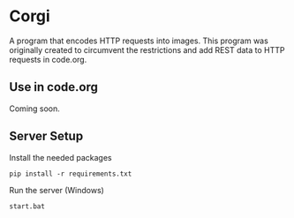 # Corgi

A program that encodes HTTP requests into images. This program was originally created to circumvent the restrictions and add REST data to HTTP requests in code.org.

## Use in code.org

Coming soon.

## Server Setup

Install the needed packages

    pip install -r requirements.txt

Run the server (Windows)

    start.bat